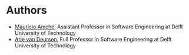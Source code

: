 # Authors

* [Maurício Aniche](https://www.mauricioaniche.com), Assistant Professor in Software Engineering at Delft University of Technology
* [Arie van Deursen](https://www.avandeursen.com), Full Professor in Software Engineering at Delft University of Technology
